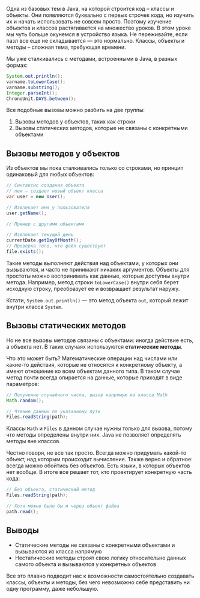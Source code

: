 Одна из базовых тем в Java, на которой строится код – классы и объекты. Они появляются буквально с первых строчек кода, но изучить их и начать использовать не совсем просто. Поэтому изучение объектов и классов растягивается на множество уроков. В этом уроке мы чуть больше окунемся в устройство языка. Не переживайте, если пазл все еще не складывается — это нормально. Классы, объекты и методы – сложная тема, требующая времени.

Мы уже сталкивались с методами, встроенными в Java, в разных формах:

```java
System.out.println();
varname.toLowerCase();
varname.substring();
Integer.parseInt();
ChronoUnit.DAYS.between();
```

Все подобные вызовы можно разбить на две группы:

1. Вызовы методов у объектов, таких как строки
2. Вызовы статических методов, которые не связаны с конкретными объектами

## Вызовы методов у объектов

Из объектов мы пока сталкивались только со строками, но принцип одинаковый для любых объектов:

```java
// Синтаксис создания объекта
// new – создает новый объект класса
var user = new User();

// Извлекает имя у пользователя
user.getName();

// Пример с другими объектами

// Извлекает текущий день
currentDate.getDayOfMonth();
// Проверка того, что файл существует
file.exists();
```

Такие методы выполняют действия над объектами, у которых они вызываются, и часто не принимают никаких аргументов. Объекты для простоты можно воспринимать как данные, которые доступны внутри метода. Например, метод строки `toLowerCase()` внутри себя берет исходную строку, преобразует ее и возвращает результат наружу.

Кстати, `System.out.println()` — это метод объекта `out`, который лежит внутри класса `System`.

## Вызовы статических методов

Но не все вызовы методов связаны с объектами: иногда действие есть, а объекта нет. В таких случаях используются **статические методы**.

Что это может быть? Математические операции над числами или какие-то действия, которые не относятся к конкретному объекту, а имеют отношение ко всем объектам данного типа. В таком случае метод почти всегда опирается на данные, которые приходят в виде параметров:

```java
// Получение случайного числа, вызов напрямую из класса Math
Math.random();

// Чтение данных по указанному пути
Files.readString(path);
```

Классы `Math` и `Files` в данном случае нужны только для вызова, потому что методы определены внутри них. Java не позволяет определять методы вне классов.

Честно говоря, не все так просто. Всегда можно придумать какой-то объект, над которым происходит вычисление. Также верно и обратное: всегда можно обойтись без объектов. Есть языки, в которых объектов нет вообще. В итоге все решает тот, кто проектирует конкретную часть кода:

```java
// Без объекта, статический метод
Files.readString(path);

// Хотя можно было бы и через объект файла
path.read();
```

## Выводы

* Статические методы не связаны с конкретными объектами и вызываются из класса напрямую
* Нестатические методы строят свою логику относительно данных самого объекта и вызываются у конкретных объектов

Все это плавно подводит нас к возможности самостоятельно создавать классы, объекты и методы, без чего невозможно себе представить ни одну программу, даже небольшую.
